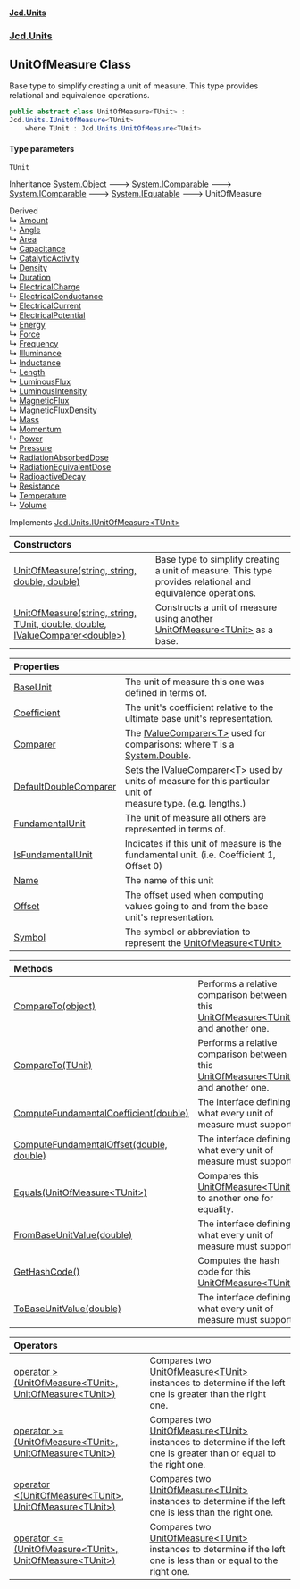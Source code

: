 #### [Jcd.Units](index.md 'index')
### [Jcd.Units](Jcd.Units.md 'Jcd.Units')

## UnitOfMeasure<TUnit> Class

Base type to simplify creating a unit of measure. This type provides relational and equivalence operations.

```csharp
public abstract class UnitOfMeasure<TUnit> :
Jcd.Units.IUnitOfMeasure<TUnit>
    where TUnit : Jcd.Units.UnitOfMeasure<TUnit>
```
#### Type parameters

<a name='Jcd.Units.UnitOfMeasure_TUnit_.TUnit'></a>

`TUnit`

Inheritance [System.Object](https://docs.microsoft.com/en-us/dotnet/api/System.Object 'System.Object') &#129106; [System.IComparable](https://docs.microsoft.com/en-us/dotnet/api/System.IComparable 'System.IComparable') &#129106; [System.IComparable](https://docs.microsoft.com/en-us/dotnet/api/System.IComparable 'System.IComparable') &#129106; [System.IEquatable](https://docs.microsoft.com/en-us/dotnet/api/System.IEquatable 'System.IEquatable') &#129106; UnitOfMeasure<TUnit>

Derived  
&#8627; [Amount](Amount.md 'Jcd.Units.UnitTypes.Amount')  
&#8627; [Angle](Angle.md 'Jcd.Units.UnitTypes.Angle')  
&#8627; [Area](Area.md 'Jcd.Units.UnitTypes.Area')  
&#8627; [Capacitance](Capacitance.md 'Jcd.Units.UnitTypes.Capacitance')  
&#8627; [CatalyticActivity](CatalyticActivity.md 'Jcd.Units.UnitTypes.CatalyticActivity')  
&#8627; [Density](Density.md 'Jcd.Units.UnitTypes.Density')  
&#8627; [Duration](Duration.md 'Jcd.Units.UnitTypes.Duration')  
&#8627; [ElectricalCharge](ElectricalCharge.md 'Jcd.Units.UnitTypes.ElectricalCharge')  
&#8627; [ElectricalConductance](ElectricalConductance.md 'Jcd.Units.UnitTypes.ElectricalConductance')  
&#8627; [ElectricalCurrent](ElectricalCurrent.md 'Jcd.Units.UnitTypes.ElectricalCurrent')  
&#8627; [ElectricalPotential](ElectricalPotential.md 'Jcd.Units.UnitTypes.ElectricalPotential')  
&#8627; [Energy](Energy.md 'Jcd.Units.UnitTypes.Energy')  
&#8627; [Force](Force.md 'Jcd.Units.UnitTypes.Force')  
&#8627; [Frequency](Frequency.md 'Jcd.Units.UnitTypes.Frequency')  
&#8627; [Illuminance](Illuminance.md 'Jcd.Units.UnitTypes.Illuminance')  
&#8627; [Inductance](Inductance.md 'Jcd.Units.UnitTypes.Inductance')  
&#8627; [Length](Length.md 'Jcd.Units.UnitTypes.Length')  
&#8627; [LuminousFlux](LuminousFlux.md 'Jcd.Units.UnitTypes.LuminousFlux')  
&#8627; [LuminousIntensity](LuminousIntensity.md 'Jcd.Units.UnitTypes.LuminousIntensity')  
&#8627; [MagneticFlux](MagneticFlux.md 'Jcd.Units.UnitTypes.MagneticFlux')  
&#8627; [MagneticFluxDensity](MagneticFluxDensity.md 'Jcd.Units.UnitTypes.MagneticFluxDensity')  
&#8627; [Mass](Mass.md 'Jcd.Units.UnitTypes.Mass')  
&#8627; [Momentum](Momentum.md 'Jcd.Units.UnitTypes.Momentum')  
&#8627; [Power](Power.md 'Jcd.Units.UnitTypes.Power')  
&#8627; [Pressure](Pressure.md 'Jcd.Units.UnitTypes.Pressure')  
&#8627; [RadiationAbsorbedDose](RadiationAbsorbedDose.md 'Jcd.Units.UnitTypes.RadiationAbsorbedDose')  
&#8627; [RadiationEquivalentDose](RadiationEquivalentDose.md 'Jcd.Units.UnitTypes.RadiationEquivalentDose')  
&#8627; [RadioactiveDecay](RadioactiveDecay.md 'Jcd.Units.UnitTypes.RadioactiveDecay')  
&#8627; [Resistance](Resistance.md 'Jcd.Units.UnitTypes.Resistance')  
&#8627; [Temperature](Temperature.md 'Jcd.Units.UnitTypes.Temperature')  
&#8627; [Volume](Volume.md 'Jcd.Units.UnitTypes.Volume')

Implements [Jcd.Units.IUnitOfMeasure&lt;](IUnitOfMeasure_TUnit_.md 'Jcd.Units.IUnitOfMeasure<TUnit>')[TUnit](UnitOfMeasure_TUnit_.md#Jcd.Units.UnitOfMeasure_TUnit_.TUnit 'Jcd.Units.UnitOfMeasure<TUnit>.TUnit')[&gt;](IUnitOfMeasure_TUnit_.md 'Jcd.Units.IUnitOfMeasure<TUnit>')

| Constructors | |
| :--- | :--- |
| [UnitOfMeasure(string, string, double, double)](UnitOfMeasure_TUnit_..ctor.aU4nMhZJNb9NUazBdx3PKw.md 'Jcd.Units.UnitOfMeasure<TUnit>.UnitOfMeasure(string, string, double, double)') | Base type to simplify creating a unit of measure. This type provides relational and equivalence operations. |
| [UnitOfMeasure(string, string, TUnit, double, double, IValueComparer&lt;double&gt;)](UnitOfMeasure_TUnit_..ctor.01UOiqFui+c2Pc5xHWgOLg.md 'Jcd.Units.UnitOfMeasure<TUnit>.UnitOfMeasure(string, string, TUnit, double, double, Jcd.Units.IValueComparer<double>)') | Constructs a unit of measure using another [UnitOfMeasure&lt;TUnit&gt;](UnitOfMeasure_TUnit_.md 'Jcd.Units.UnitOfMeasure<TUnit>') as a base. |

| Properties | |
| :--- | :--- |
| [BaseUnit](UnitOfMeasure_TUnit_.BaseUnit.md 'Jcd.Units.UnitOfMeasure<TUnit>.BaseUnit') | The unit of measure this one was defined in terms of. |
| [Coefficient](UnitOfMeasure_TUnit_.Coefficient.md 'Jcd.Units.UnitOfMeasure<TUnit>.Coefficient') | The unit's coefficient relative to the ultimate base unit's representation. |
| [Comparer](UnitOfMeasure_TUnit_.Comparer.md 'Jcd.Units.UnitOfMeasure<TUnit>.Comparer') | The [IValueComparer&lt;T&gt;](IValueComparer_T_.md 'Jcd.Units.IValueComparer<T>') used for comparisons: where `T` is a [System.Double](https://docs.microsoft.com/en-us/dotnet/api/System.Double 'System.Double'). |
| [DefaultDoubleComparer](UnitOfMeasure_TUnit_.DefaultDoubleComparer.md 'Jcd.Units.UnitOfMeasure<TUnit>.DefaultDoubleComparer') | Sets the [IValueComparer&lt;T&gt;](IValueComparer_T_.md 'Jcd.Units.IValueComparer<T>') used by units of measure for this particular unit of<br/>measure type. (e.g. lengths.) |
| [FundamentalUnit](UnitOfMeasure_TUnit_.FundamentalUnit.md 'Jcd.Units.UnitOfMeasure<TUnit>.FundamentalUnit') | The unit of measure all others are represented in terms of. |
| [IsFundamentalUnit](UnitOfMeasure_TUnit_.IsFundamentalUnit.md 'Jcd.Units.UnitOfMeasure<TUnit>.IsFundamentalUnit') | Indicates if this unit of measure is the fundamental unit. (i.e. Coefficient 1, Offset 0) |
| [Name](UnitOfMeasure_TUnit_.Name.md 'Jcd.Units.UnitOfMeasure<TUnit>.Name') | The name of this unit |
| [Offset](UnitOfMeasure_TUnit_.Offset.md 'Jcd.Units.UnitOfMeasure<TUnit>.Offset') | The offset used when computing values going to and from the base unit's representation. |
| [Symbol](UnitOfMeasure_TUnit_.Symbol.md 'Jcd.Units.UnitOfMeasure<TUnit>.Symbol') | The symbol or abbreviation to represent the [UnitOfMeasure&lt;TUnit&gt;](UnitOfMeasure_TUnit_.md 'Jcd.Units.UnitOfMeasure<TUnit>') |

| Methods | |
| :--- | :--- |
| [CompareTo(object)](UnitOfMeasure_TUnit_.CompareTo.BDUB5PptL8B2VDvxCybhnA.md 'Jcd.Units.UnitOfMeasure<TUnit>.CompareTo(object)') | Performs a relative comparison between this [UnitOfMeasure&lt;TUnit&gt;](UnitOfMeasure_TUnit_.md 'Jcd.Units.UnitOfMeasure<TUnit>') and another one. |
| [CompareTo(TUnit)](UnitOfMeasure_TUnit_.CompareTo.OPmubfQu6BLQMyNXQHI0jg.md 'Jcd.Units.UnitOfMeasure<TUnit>.CompareTo(TUnit)') | Performs a relative comparison between this [UnitOfMeasure&lt;TUnit&gt;](UnitOfMeasure_TUnit_.md 'Jcd.Units.UnitOfMeasure<TUnit>') and another one. |
| [ComputeFundamentalCoefficient(double)](UnitOfMeasure_TUnit_.ComputeFundamentalCoefficient.i9JNe6R2i806zQq6EPKlHg.md 'Jcd.Units.UnitOfMeasure<TUnit>.ComputeFundamentalCoefficient(double)') | The interface defining what every unit of measure must support. |
| [ComputeFundamentalOffset(double, double)](UnitOfMeasure_TUnit_.ComputeFundamentalOffset.onPwvgdKY+MelX1jCfClKQ.md 'Jcd.Units.UnitOfMeasure<TUnit>.ComputeFundamentalOffset(double, double)') | The interface defining what every unit of measure must support. |
| [Equals(UnitOfMeasure&lt;TUnit&gt;)](UnitOfMeasure_TUnit_.Equals.monYQT5ijeXp2ozD2hvWHQ.md 'Jcd.Units.UnitOfMeasure<TUnit>.Equals(Jcd.Units.UnitOfMeasure<TUnit>)') | Compares this [UnitOfMeasure&lt;TUnit&gt;](UnitOfMeasure_TUnit_.md 'Jcd.Units.UnitOfMeasure<TUnit>') to another one for equality. |
| [FromBaseUnitValue(double)](UnitOfMeasure_TUnit_.FromBaseUnitValue.7yrrxltzuCvpB58/Pn//mA.md 'Jcd.Units.UnitOfMeasure<TUnit>.FromBaseUnitValue(double)') | The interface defining what every unit of measure must support. |
| [GetHashCode()](UnitOfMeasure_TUnit_.GetHashCode().md 'Jcd.Units.UnitOfMeasure<TUnit>.GetHashCode()') | Computes the hash code for this [UnitOfMeasure&lt;TUnit&gt;](UnitOfMeasure_TUnit_.md 'Jcd.Units.UnitOfMeasure<TUnit>') |
| [ToBaseUnitValue(double)](UnitOfMeasure_TUnit_.ToBaseUnitValue.JJnJIAnHEsisPlvhRLyiVA.md 'Jcd.Units.UnitOfMeasure<TUnit>.ToBaseUnitValue(double)') | The interface defining what every unit of measure must support. |

| Operators | |
| :--- | :--- |
| [operator &gt;(UnitOfMeasure&lt;TUnit&gt;, UnitOfMeasure&lt;TUnit&gt;)](UnitOfMeasure_TUnit_.op_GreaterThan.1PaSrFoiJTo7T+c0lAAktg.md 'Jcd.Units.UnitOfMeasure<TUnit>.op_GreaterThan(Jcd.Units.UnitOfMeasure<TUnit>, Jcd.Units.UnitOfMeasure<TUnit>)') | Compares two [UnitOfMeasure&lt;TUnit&gt;](UnitOfMeasure_TUnit_.md 'Jcd.Units.UnitOfMeasure<TUnit>') instances to determine if the left one is greater than the right<br/>one. |
| [operator &gt;=(UnitOfMeasure&lt;TUnit&gt;, UnitOfMeasure&lt;TUnit&gt;)](UnitOfMeasure_TUnit_.op_GreaterThanOrEqual.R0d08Sda2xz912fn6sSwOA.md 'Jcd.Units.UnitOfMeasure<TUnit>.op_GreaterThanOrEqual(Jcd.Units.UnitOfMeasure<TUnit>, Jcd.Units.UnitOfMeasure<TUnit>)') | Compares two [UnitOfMeasure&lt;TUnit&gt;](UnitOfMeasure_TUnit_.md 'Jcd.Units.UnitOfMeasure<TUnit>') instances to determine if the left one is greater than or equal to<br/>the right one. |
| [operator &lt;(UnitOfMeasure&lt;TUnit&gt;, UnitOfMeasure&lt;TUnit&gt;)](UnitOfMeasure_TUnit_.op_LessThan.Ryf2wTvfKjdlLuccqhkM/Q.md 'Jcd.Units.UnitOfMeasure<TUnit>.op_LessThan(Jcd.Units.UnitOfMeasure<TUnit>, Jcd.Units.UnitOfMeasure<TUnit>)') | Compares two [UnitOfMeasure&lt;TUnit&gt;](UnitOfMeasure_TUnit_.md 'Jcd.Units.UnitOfMeasure<TUnit>') instances to determine if the left one is less than the right one. |
| [operator &lt;=(UnitOfMeasure&lt;TUnit&gt;, UnitOfMeasure&lt;TUnit&gt;)](UnitOfMeasure_TUnit_.op_LessThanOrEqual.Rl+XHHuF6mR/6riB7FSvUg.md 'Jcd.Units.UnitOfMeasure<TUnit>.op_LessThanOrEqual(Jcd.Units.UnitOfMeasure<TUnit>, Jcd.Units.UnitOfMeasure<TUnit>)') | Compares two [UnitOfMeasure&lt;TUnit&gt;](UnitOfMeasure_TUnit_.md 'Jcd.Units.UnitOfMeasure<TUnit>') instances to determine if the left one is less than or equal to the<br/>right one. |
